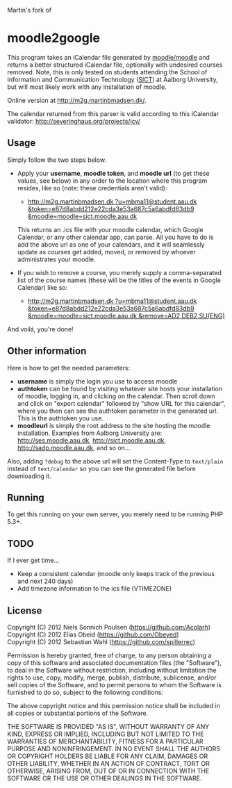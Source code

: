 Martin's fork of

moodle2google
=============
This program takes an iCalendar file generated by [moodle/moodle](https://github.com/moodle/moodle "moodle github link") and returns a better structured iCalendar file, optionally with undesired courses removed. Note, this is only tested on students attending the School of Information and Communication Technology ([SICT](http://www.sict.aau.dk/)) at Aalborg University, but will most likely work with any installation of moodle.

Online version at http://m2g.martinbmadsen.dk/.

The calendar returned from this parser is valid according to this iCalendar validator: http://severinghaus.org/projects/icv/

Usage
-------
Simply follow the two steps below.

* Apply your **username**, **moodle token**, and **moodle url** (to get these values, see below) in any order to the location where this program resides, like so (note: these credentials aren't valid):

    * [http://m2g.martinbmadsen.dk
?u=mbma11@student.aau.dk
&token=e87d8abdd212e22cda3e53a687c5a6abdfd83db9
&moodle=moodle=sict.moodle.aau.dk](http://m2g.martinbmadsen.dk?u=mbma11@student.aau.dk&token=e87d8abdd212e22cda3e53a687c5a6abdfd83db9&moodle=moodle=sict.moodle.aau.dk)

    This returns an .ics file with your moodle calendar, which Google Calendar, or any other calendar app, can parse. All you have to do is add the above url as one of your calendars, and it will seamlessly update as courses get added, moved, or removed by whoever administrates your moodle.

* If you wish to remove a course, you merely supply a comma-separated list of the course names (these will be the titles of the events in Google Calendar) like so:
    * [http://m2g.martinbmadsen.dk
?u=mbma11@student.aau.dk
&token=e87d8abdd212e22cda3e53a687c5a6abdfd83db9
&moodle=moodle=sict.moodle.aau.dk
&remove=AD2,DEB2,SU(ENG)](http://m2g.martinbmadsen.dk?u=mbma11@student.aau.dk&token=e87d8abdd212e22cda3e53a687c5a6abdfd83db9&moodle=moodle=sict.moodle.aau.dk&remove=AD2,DEB2,SU(ENG))

And voilá, you're done!

Other information
-------
Here is how to get the needed parameters:
* **username** is simply the login you use to access moodle
* **authtoken** can be found by visiting whatever site hosts your installation of moodle, logging in, and clicking on the calendar. Then scroll down and click on "export calendar" followed by "show URL for this calendar", where you then can see the authtoken parameter in the generated url. This is the authtoken you use.
* **moodleurl** is simply the root address to the site hosting the moodle installation. Examples from Aalborg University are: http://ses.moodle.aau.dk, http://sict.moodle.aau.dk, http://sadp.moodle.aau.dk, and so on...

Also, adding ``?debug`` to the above url will set the Content-Type to ``text/plain`` instead of ``text/calendar`` so you can see the generated file before downloading it.

Running
-------
To get this running on your own server, you merely need to be running PHP 5.3+.

TODO
-------
If I ever get time...
- Keep a consistent calendar (moodle only keeps track of the previous and next 240 days)
- Add timezone information to the ics file (VTIMEZONE)

License
-------
Copyright (C) 2012 Niels Sonnich Poulsen (https://github.com/Acolarh)  
Copyright (C) 2012 Elias Obeid (https://github.com/Obeyed)  
Copyright (C) 2012 Sebastian Wahl (https://github.com/spillerrec)

Permission is hereby granted, free of charge, to any person
obtaining a copy of this software and associated documentation
files (the "Software"), to deal in the Software without
restriction, including without limitation the rights to use,
copy, modify, merge, publish, distribute, sublicense, and/or
sell copies of the Software, and to permit persons to whom the
Software is furnished to do so, subject to the following conditions:

The above copyright notice and this permission notice shall be
included in all copies or substantial portions of the Software.

THE SOFTWARE IS PROVIDED "AS IS", WITHOUT WARRANTY OF ANY KIND,
EXPRESS OR IMPLIED, INCLUDING BUT NOT LIMITED TO THE WARRANTIES
OF MERCHANTABILITY, FITNESS FOR A PARTICULAR PURPOSE AND
NONINFRINGEMENT. IN NO EVENT SHALL THE AUTHORS OR COPYRIGHT
HOLDERS BE LIABLE FOR ANY CLAIM, DAMAGES OR OTHER LIABILITY,
WHETHER IN AN ACTION OF CONTRACT, TORT OR OTHERWISE, ARISING
FROM, OUT OF OR IN CONNECTION WITH THE SOFTWARE OR THE USE OR
OTHER DEALINGS IN THE SOFTWARE.
